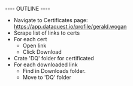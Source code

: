 ---- OUTLINE ----
- Navigate to Certificates page: https://app.dataquest.io/profile/gerald.wogan
- Scrape list of links to certs
- For each cert
    - Open link
    - Click Download
- Crate 'DQ' folder for certificated
- For each downloaded link
    - Find in Downloads folder.
    - Move to 'DQ' folder
